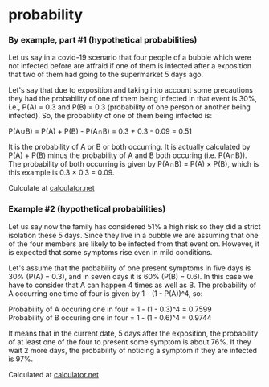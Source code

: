 # probability

### By example, part \#1 \(hypothetical probabilities\)

Let us say in a covid-19 scenario that four people of a bubble which were not infected before are affraid if one of them is infected after a exposition that two of them had going to the supermarket 5 days ago.

Let's say that due to exposition and taking into account some precautions they had the probability of one of them being infected in that event is 30%, i.e., P\(A\) = 0.3 and P\(B\) = 0.3 \(probability of one person or another being infected\). So, the probabliity of one of them being infected is:

P\(A∪B\) = P\(A\) + P\(B\) - P\(A∩B\) = 0.3 + 0.3 - 0.09 = 0.51

It is the probability of A or B or both occurring. It is actually calculated by P\(A\) + P\(B\) minus the probability of A and B both occuring \(i.e. P\(A∩B\)\). The probability of both occurring is given by P\(A∩B\) = P\(A\) × P\(B\), which is this example is 0.3 × 0.3 = 0.09.

Culculate at [calculator.net](https://www.calculator.net/probability-calculator.html?cal1pa=0.3&cal1pb=0.3&calctype=twoe&x=91&y=14)

### Example \#2 \(hypothetical probabilities\)

Let us say now the family has considered 51% a high risk so they did a strict isolation these 5 days. Since they live in a bubble we are assuming that one of the four members are likely to be infected from that event on. However, it is expected that some symptoms rise even in mild conditions.

Let's assume that the probability of one present symptoms in five days is 30% \(P\(A\) = 0.3\), and in seven days it is 60% \(P\(B\) = 0.6\). In this case we have to consider that A can happen 4 times as well as B. The probability of A occurring one time of four is given by 1 - \(1 - P\(A\)\)^4, so:

Probability of A occuring one in four = 1 - \(1 - 0.3\)^4 = 0.7599  
Probability of B occuring one in four = 1 - \(1 - 0.6\)^4 = 0.9744

It means that in the current date, 5 days after the exposition, the probability of at least one of the four to present some symptom is about 76%. If they wait 2 more days, the probability of noticing a symptom if they are infected is 97%.

Calculated at [calculator.net](https://www.calculator.net/probability-calculator.html?cal4pa=0.6&cal4par=4&cal4pb=0.3&cal4pbr=4&calctype=series&x=53&y=29#series)

